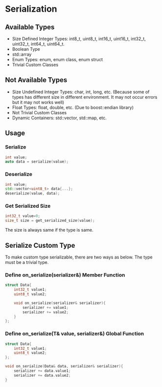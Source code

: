 # Serialization

## Available Types

- Size Defined Integer Types: int8_t, uint8_t, int16_t, uint16_t, int32_t, uint32_t, int64_t, uint64_t. 
- Boolean Type
- std::array
- Enum Types: enum, enum class, enum struct
- Trivial Custom Classes

## Not Available Types

- Size Undefined Integer Types: char, int, long, etc. (Because some of types has different size in different environment. It may not occur errors but it may not works well)
- Float Types: float, double, etc. (Due to boost::endian library)
- Not Trivial Custom Classes
- Dynamic Containers: std::vector, std::map, etc.

## Usage

### Serialize

```cpp
int value;
auto data = serialize(value);
```

### Deserialize

```cpp
int value;
std::vector<uint8_t> data{...};
deserialize(value, data);
```

### Get Serialized Size

```cpp
int32_t value=0;
size_t size = get_serialized_size(value);
```

The size is always same if the type is same.

## Serialize Custom Type

To make custom type serializable, there are two ways as below.
The type must be a trivial type.

### Define on_serialize(serializer&) Member Function

```cpp
struct Data{
    int32_t value1;
    uint8_t value2;

    void on_serialize(serializer& serializer){
        serializer += value1;
        serializer += value2;
    }
};
```

### Define on_serialize(T& value, serializer&) Global Function

```cpp
struct Data{
    int32_t value1;
    uint8_t value2;
};

void on_serialize(Data& data, serializer& serializer){
    serializer += data.value1;
    serializer += data.value2;
}
```
